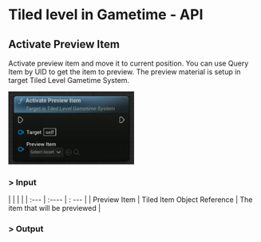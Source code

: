 # Tiled level in Gametime - API
## Activate Preview Item

Activate preview item and move it to current position. You can use Query Item by UID to get the item to preview. The preview material is setup in target Tiled Level Gametime System.

<img src="https://raw.githubusercontent.com/even311379/TiledLevel/main/_media/GametimeAPI/ActivatePreviewItem.png" alt="drawing" width="50%"/>

### > Input
|             |         |       |
| :---        | :----   | : --- |
| Preview Item | Tiled Item Object Reference | The item that will be previewed |

### > Output

